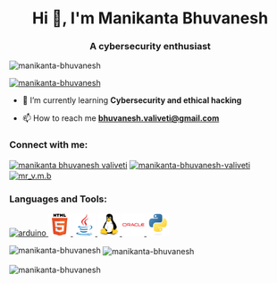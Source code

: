 <h1 align="center">Hi 👋, I'm Manikanta Bhuvanesh</h1>
<h3 align="center">A cybersecurity enthusiast</h3>

<p align="left"> <img src="https://komarev.com/ghpvc/?username=manikanta-bhuvanesh&label=Profile%20views&color=0e75b6&style=flat" alt="manikanta-bhuvanesh" /> </p>

<p align="left"> <a href="https://github.com/ryo-ma/github-profile-trophy"><img src="https://github-profile-trophy.vercel.app/?username=manikanta-bhuvanesh" alt="manikanta-bhuvanesh" /></a> </p>

- 🌱 I’m currently learning **Cybersecurity and ethical hacking**

- 📫 How to reach me **bhuvanesh.valiveti@gmail.com**

<h3 align="left">Connect with me:</h3>
<p align="left">
<a href="https://linkedin.com/in/manikanta bhuvanesh valiveti" target="blank"><img align="center" src="https://raw.githubusercontent.com/rahuldkjain/github-profile-readme-generator/neutral-icons/src/images/icons/Social/linked-in-alt.svg" alt="manikanta bhuvanesh valiveti" height="30" width="40" /></a>
<a href="https://fb.com/manikanta-bhuvanesh-valiveti" target="blank"><img align="center" src="https://raw.githubusercontent.com/rahuldkjain/github-profile-readme-generator/neutral-icons/src/images/icons/Social/facebook.svg" alt="manikanta-bhuvanesh-valiveti" height="30" width="40" /></a>
<a href="https://instagram.com/mr_v.m.b" target="blank"><img align="center" src="https://raw.githubusercontent.com/rahuldkjain/github-profile-readme-generator/neutral-icons/src/images/icons/Social/instagram.svg" alt="mr_v.m.b" height="30" width="40" /></a>
</p>

<h3 align="left">Languages and Tools:</h3>
<p align="left"> <a href="https://www.arduino.cc/" target="_blank"> <img src="https://cdn.worldvectorlogo.com/logos/arduino-1.svg" alt="arduino" width="40" height="40"/> </a> <a href="https://www.w3.org/html/" target="_blank"> <img src="https://raw.githubusercontent.com/devicons/devicon/master/icons/html5/html5-original-wordmark.svg" alt="html5" width="40" height="40"/> </a> <a href="https://www.java.com" target="_blank"> <img src="https://raw.githubusercontent.com/devicons/devicon/master/icons/java/java-original.svg" alt="java" width="40" height="40"/> </a> <a href="https://www.linux.org/" target="_blank"> <img src="https://raw.githubusercontent.com/devicons/devicon/master/icons/linux/linux-original.svg" alt="linux" width="40" height="40"/> </a> <a href="https://www.oracle.com/" target="_blank"> <img src="https://raw.githubusercontent.com/devicons/devicon/master/icons/oracle/oracle-original.svg" alt="oracle" width="40" height="40"/> </a> <a href="https://www.python.org" target="_blank"> <img src="https://raw.githubusercontent.com/devicons/devicon/master/icons/python/python-original.svg" alt="python" width="40" height="40"/> </a> </p>

<p><img align="left" src="https://github-readme-stats.vercel.app/api/top-langs?username=manikanta-bhuvanesh&show_icons=true&locale=en&layout=compact" alt="manikanta-bhuvanesh" /></p>

<p>&nbsp;<img align="center" src="https://github-readme-stats.vercel.app/api?username=manikanta-bhuvanesh&show_icons=true&locale=en" alt="manikanta-bhuvanesh" /></p>

<p><img align="center" src="https://github-readme-streak-stats.herokuapp.com/?user=manikanta-bhuvanesh&" alt="manikanta-bhuvanesh" /></p>

